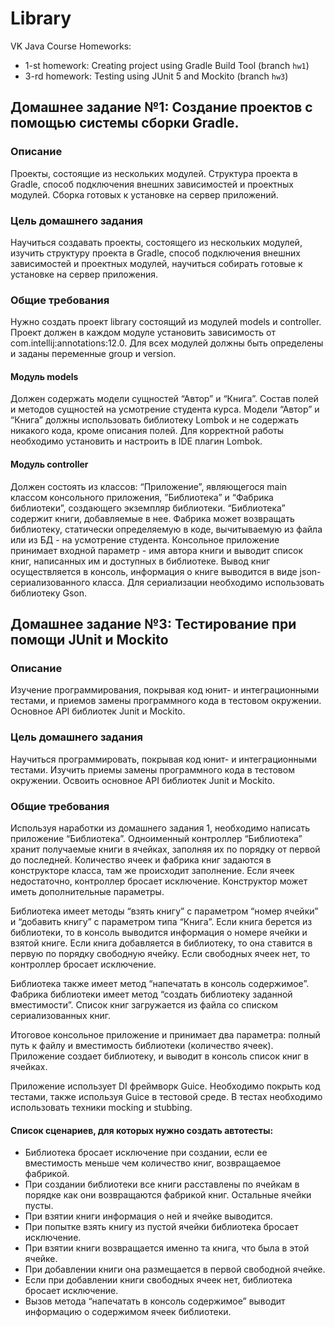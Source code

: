 # Library
VK Java Course Homeworks:  
  * 1-st homework: Creating project using Gradle Build Tool (branch `hw1`)  
  * 3-rd homework: Testing  using JUnit 5 and Mockito (branch `hw3`)  
  
## Домашнее задание №1: Создание проектов с помощью системы сборки Gradle.

### Описание
Проекты, состоящие из нескольких модулей. Структура проекта в Gradle, способ подключения внешних зависимостей и проектных модулей. 
Сборка готовых к установке на сервер приложений.

### Цель домашнего задания  
Научиться создавать проекты, состоящего из нескольких
модулей, изучить структуру проекта в Gradle, способ подключения внешних
зависимостей и проектных модулей, научиться собирать готовые к установке на
сервер приложения.

### Общие требования
Нужно создать проект library состоящий из модулей models и controller.
Проект должен в каждом модуле установить зависимость от
com.intellij:annotations:12.0.
Для всех модулей должны быть определены и заданы переменные group и version.

#### Модуль models
Должен содержать модели сущностей “Автор” и “Книга”. Состав полей и методов сущностей на усмотрение студента курса. 
Модели “Автор” и “Книга” должны использовать библиотеку Lombok и не содержать никакого кода, кроме описания полей.
Для корректной работы необходимо установить и настроить в IDE плагин Lombok.

#### Модуль controller
Должен состоять из классов: “Приложение”, являющегося main классом консольного приложения, ”Библиотека” и  “Фабрика библиотеки”, создающего экземпляр библиотеки. 
“Библиотека” содержит книги, добавляемые в нее. Фабрика может возвращать библиотеку, статически определяемую в коде, 
вычитываемую из файла или из БД - на усмотрение студента.
Консольное приложение принимает входной параметр - имя автора книги и выводит список книг, написанных им и доступных в библиотеке. 
Вывод книг осуществляется в консоль, информация о книге выводится в виде json-сериализованного класса. 
Для сериализации необходимо использовать библиотеку Gson.


## Домашнее задание №3: Тестирование при помощи JUnit и Mockito  

### Описание
Изучение программирования, покрывая код юнит- и интеграционными тестами, и приемов замены программного кода в тестовом окружении. 
Основное API библиотек Junit и Mockito.

### Цель домашнего задания  
Научиться программировать, покрывая код юнит- и интеграционными тестами. Изучить приемы замены программного кода в тестовом окружении. 
Освоить основное API библиотек Junit и Mockito.

### Общие требования  
Используя наработки из домашнего задания 1, необходимо написать приложение “Библиотека”. 
Одноименный контроллер “Библиотека” хранит получаемые книги в ячейках, заполняя их по порядку от первой до последней. 
Количество ячеек и фабрика книг задаются в конструкторе класса, там же происходит заполнение. Если ячеек недостаточно, 
контроллер бросает исключение. Конструктор может иметь дополнительные параметры.  

Библиотека имеет методы “взять книгу” с параметром “номер ячейки” и “добавить книгу” с параметром типа “Книга”. 
Если книга берется из библиотеки, то в консоль выводится информация о номере ячейки и взятой книге. 
Если книга добавляется в библиотеку, то она ставится в первую по порядку свободную ячейку. Если свободных ячеек нет, 
то контроллер бросает исключение.  

Библиотека также имеет метод “напечатать в консоль содержимое”. Фабрика библиотеки имеет метод “создать библиотеку заданной вместимости”. 
Список книг загружается из файла со списком сериализованных книг.  

Итоговое консольное приложение и принимает два параметра: полный путь к файлу и вместимость библиотеки (количество ячеек). 
Приложение создает библиотеку, и выводит в консоль список книг в ячейках.

Приложение использует DI фреймворк Guice.
Необходимо покрыть код тестами, также используя Guice в тестовой среде. В тестах необходимо использовать техники mocking и stubbing.

#### Список сценариев, для которых нужно создать автотесты:
* Библиотека бросает исключение при создании, если ее вместимость меньше чем количество книг, возвращаемое фабрикой.
* При создании библиотеки все книги расставлены по ячейкам в порядке как они возвращаются фабрикой книг. Остальные ячейки пусты.
* При взятии книги информация о ней и ячейке выводится.
* При попытке взять книгу из пустой ячейки библиотека бросает исключение.
* При взятии книги возвращается именно та книга, что была в этой ячейке.
* При добавлении книги она размещается в первой свободной ячейке.
* Если при добавлении книги свободных ячеек нет, библиотека бросает исключение.
* Вызов метода “напечатать в консоль содержимое” выводит информацию о содержимом ячеек библиотеки.
